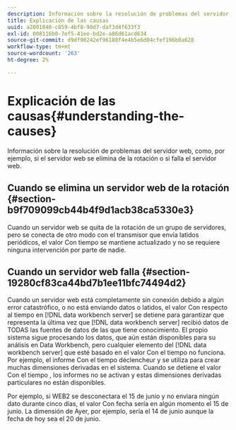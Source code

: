 ```yaml
---
description: Información sobre la resolución de problemas del servidor web, como, por ejemplo, si el servidor web se elimina de la rotación o si falla el servidor web.
title: Explicación de las causas
uuid: a2801040-c859-4bf8-90d7-daf3d4f633f3
exl-id: 008116b0-7ef5-41ee-bd2e-a86d61acd634
source-git-commit: d9df90242ef96188f4e4b5e6d04cfef196b0a628
workflow-type: tm+mt
source-wordcount: '263'
ht-degree: 2%

---
```


# Explicación de las causas{#understanding-the-causes}

Información sobre la resolución de problemas del servidor web, como, por ejemplo, si el servidor web se elimina de la rotación o si falla el servidor web.

## Cuando se elimina un servidor web de la rotación {#section-b9f709099cb44b4f9d1acb38ca5330e3}

Cuando un servidor web se quita de la rotación de un grupo de servidores, pero se conecta de otro modo con el transmisor que envía latidos periódicos, el valor Con tiempo se mantiene actualizado y no se requiere ninguna intervención por parte de nadie.

## Cuando un servidor web falla {#section-19280cf83ca44bd7b1ee11bfc74494d2}

Cuando un servidor web está completamente sin conexión debido a algún error catastrófico, o no está enviando datos o latidos, el valor Con respecto al tiempo en [!DNL data workbench server] se detiene para garantizar que representa la última vez que [!DNL data workbench server] recibió datos de TODAS las fuentes de datos de las que tiene conocimiento. El propio sistema sigue procesando los datos, que aún están disponibles para su análisis en Data Workbench, pero cualquier elemento del [!DNL data workbench server] que esté basado en el valor Con el tiempo no funciona. Por ejemplo, el informe Con el tiempo déclencheur y se utiliza para crear muchas dimensiones derivadas en el sistema. Cuando se detiene el valor Con el tiempo , los informes no se activan y estas dimensiones derivadas particulares no están disponibles.

Por ejemplo, si WEB2 se desconectara el 15 de junio y no enviara ningún dato durante cinco días, el valor Con fecha sería en algún momento el 15 de junio. La dimensión de Ayer, por ejemplo, sería el 14 de junio aunque la fecha de hoy sea el 20 de junio.
